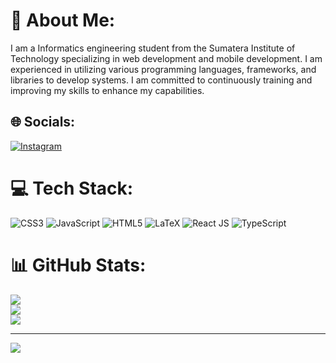 # 💫 About Me:
I am a Informatics engineering student from the Sumatera Institute of Technology specializing in web development and mobile
development. I am experienced in utilizing various programming languages, frameworks, and libraries to develop systems. I am
committed to continuously training and improving my skills to enhance my capabilities.


## 🌐 Socials:
[![Instagram](https://img.shields.io/badge/Instagram-%23E4405F.svg?logo=Instagram&logoColor=white)](https://instagram.com/Prayogarendy_) 

# 💻 Tech Stack:
![CSS3](https://img.shields.io/badge/css3-%231572B6.svg?style=for-the-badge&logo=css3&logoColor=white) ![JavaScript](https://img.shields.io/badge/javascript-%23323330.svg?style=for-the-badge&logo=javascript&logoColor=%23F7DF1E) ![HTML5](https://img.shields.io/badge/html5-%23E34F26.svg?style=for-the-badge&logo=html5&logoColor=white) ![LaTeX](https://img.shields.io/badge/latex-%23008080.svg?style=for-the-badge&logo=latex&logoColor=white) ![React JS](https://shields.io/badge/react-black?logo=react&style=for-the-badge) ![TypeScript](https://img.shields.io/badge/TypeScript-007ACC?style=for-the-badge&logo=typescript&logoColor=white) 
# 📊 GitHub Stats:
![](https://github-readme-stats.vercel.app/api?username=rendyprayoga&theme=dark&hide_border=false&include_all_commits=false&count_private=false)<br/>
![](https://github-readme-streak-stats.herokuapp.com/?user=rendyprayoga&theme=dark&hide_border=false)<br/>
![](https://github-readme-stats.vercel.app/api/top-langs/?username=rendyprayoga&theme=dark&hide_border=false&include_all_commits=false&count_private=false&layout=compact)

---
[![](https://visitcount.itsvg.in/api?id=rendyprayoga&icon=0&color=0)](https://visitcount.itsvg.in)

<!-- Proudly created with GPRM ( https://gprm.itsvg.in ) -->

